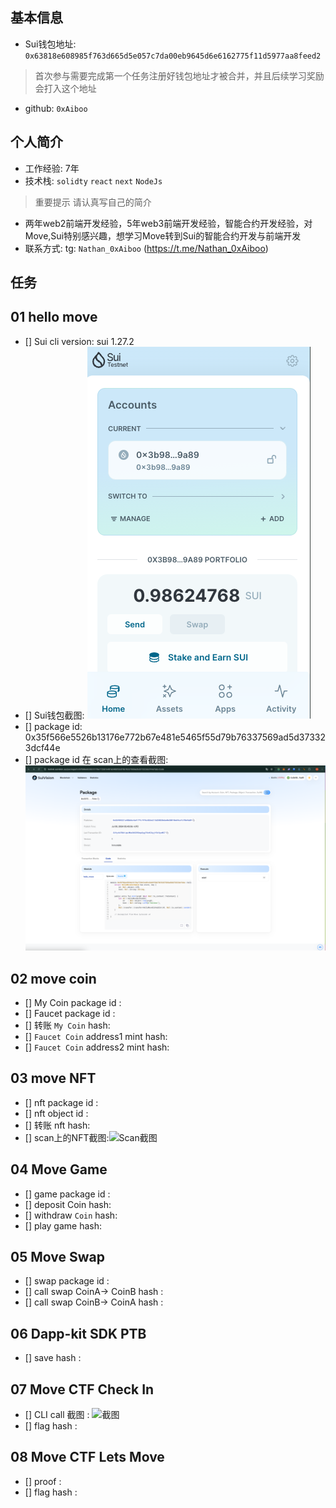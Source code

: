 ## 基本信息
- Sui钱包地址: `0x63818e608985f763d665d5e057c7da00eb9645d6e6162775f11d5977aa8feed2`
> 首次参与需要完成第一个任务注册好钱包地址才被合并，并且后续学习奖励会打入这个地址
- github: `0xAiboo`

## 个人简介
- 工作经验: 7年
- 技术栈: `solidty` `react` `next`  `NodeJs`
> 重要提示 请认真写自己的简介
- 两年web2前端开发经验，5年web3前端开发经验，智能合约开发经验，对Move,Sui特别感兴趣，想学习Move转到Sui的智能合约开发与前端开发
- 联系方式: tg: `Nathan_0xAiboo` (https://t.me/Nathan_0xAiboo)

## 任务

##   01 hello move  
- [] Sui cli version: sui 1.27.2
- [] Sui钱包截图: ![Sui钱包截图](./images/walletAddress.png)
- [] package id: 0x35f566e5526b13176e772b67e481e5465f55d79b76337569ad5d373323dcf44e
- [] package id 在 scan上的查看截图:![Scan截图](./images/packageScan.png)

##   02 move coin
- [] My Coin package id : 
- [] Faucet package id : 
- [] 转账 `My Coin` hash:
- [] `Faucet Coin` address1 mint hash:
- [] `Faucet Coin` address2 mint hash:

##   03 move NFT
- [] nft package id :
- [] nft object id : 
- [] 转账 nft  hash:
- [] scan上的NFT截图:![Scan截图](./images/你的图片地址)

##   04 Move Game
- [] game package id :
- [] deposit Coin hash:
- [] withdraw `Coin` hash:
- [] play game hash:

##   05 Move Swap
- [] swap package id :
- [] call swap CoinA-> CoinB  hash :
- [] call swap CoinB-> CoinA  hash :

##   06 Dapp-kit SDK PTB
- [] save hash :

##   07 Move CTF Check In
- [] CLI call 截图 : ![截图](./images/你的图片地址)
- [] flag hash :

##   08 Move CTF Lets Move
- [] proof : 
- [] flag hash :
